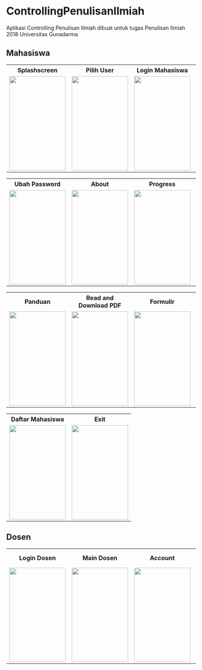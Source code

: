 # ControllingPenulisanIlmiah
Aplikasi Controlling Penulisan Ilmiah dibuat untuk tugas Penulisan Ilmiah 2018 Universitas Gunadarma

## Mahasiswa
<table >
  <tr>
    <th align="center">Splashscreen</th>
    <th align="center">Pilih User</th>
    <th align="center">Login Mahasiswa</th>
    <th align="center">Main</th>
    <th align="center">Account</th>
  </tr>
  <tr>
    <td align="left"><img src="https://user-images.githubusercontent.com/54391306/70886786-ee6d6880-200e-11ea-8c34-6d3ea0a234b0.jpeg" width="150" height="250"></td>
    <td align="right"><img src="https://user-images.githubusercontent.com/54391306/70887005-6a67b080-200f-11ea-8bae-71be8645f96a.jpeg" width="150" height="250"></td>
    <td align="left"><img src="https://user-images.githubusercontent.com/54391306/70887088-94b96e00-200f-11ea-965d-5305f28e31fc.jpeg" width="150" height="250"></td>
    <td align="left"><img src="https://user-images.githubusercontent.com/54391306/70887122-aac72e80-200f-11ea-9711-1db963fee81a.jpeg" width="150" height="250"></td>
    <td align="left"><img src="https://user-images.githubusercontent.com/54391306/70887163-bdd9fe80-200f-11ea-89fb-6305035b0d6c.jpeg" width="150" height="250"></td>
  </tr>
</table>

<table >
  <tr>
    <th align="center">Ubah Password</th>
    <th align="center">About</th>
    <th align="center">Progress</th>
    <th align="center">Add Progress</th>
    <th align="center">Informasi</th>
  </tr>
  <tr>
    <td align="left"><img src="https://user-images.githubusercontent.com/54391306/70887227-f1b52400-200f-11ea-8b20-3bd2f26303e1.jpeg" width="150" height="250"></td>
    <td align="right"><img src="https://user-images.githubusercontent.com/54391306/70887270-10b3b600-2010-11ea-9997-2a208e922714.jpeg" width="150" height="250"></td>
    <td align="left"><img src="https://user-images.githubusercontent.com/54391306/70887332-3b057380-2010-11ea-9c6f-d6071ba121f9.png" width="150" height="250"></td>
    <td align="left"><img src="https://user-images.githubusercontent.com/54391306/70887364-507a9d80-2010-11ea-94bd-9d0b8aa7db04.jpeg" width="150" height="250"></td>
    <td align="left"><img src="https://user-images.githubusercontent.com/54391306/70887381-625c4080-2010-11ea-94dc-747951cb3219.jpeg" width="150" height="250"></td>
  </tr>
</table>

<table >
  <tr>
    <th align="center">Panduan</th>
    <th align="center">Read and Download PDF</th>
    <th align="center">Formulir</th>
    <th align="center">Read and Download PDF</th>
    <th align="center">My Dospem</th>
  </tr>
  <tr>
    <td align="left"><img src="https://user-images.githubusercontent.com/54391306/70887436-8cadfe00-2010-11ea-932e-a0d2893bc4c6.jpeg" width="150" height="250"></td>
    <td align="right"><img src="https://user-images.githubusercontent.com/54391306/70887466-a4858200-2010-11ea-9ac5-f084ef09e6b6.jpeg" width="150" height="250"></td>
    <td align="left"><img src="https://user-images.githubusercontent.com/54391306/70887494-b9621580-2010-11ea-99a0-5999cd7125fb.jpeg" width="150" height="250"></td>
    <td align="left"><img src="https://user-images.githubusercontent.com/54391306/70887568-ddbdf200-2010-11ea-91cd-3e72262885c2.jpeg" width="150" height="250"></td>
    <td align="left"><img src="https://user-images.githubusercontent.com/54391306/70887590-e8788700-2010-11ea-931d-db00b3319a23.jpeg" width="150" height="250"></td>
  </tr>
</table>

<table >
  <tr>
    <th align="center">Daftar Mahasiswa</th>
    <th align="center">Exit</th>
  </tr>
  <tr>
    <td align="left"><img src="https://user-images.githubusercontent.com/54391306/70887630-fc23ed80-2010-11ea-9c81-064cb726581d.jpeg" width="150" height="250"></td>
    <td align="right"><img src="https://user-images.githubusercontent.com/54391306/70887669-14940800-2011-11ea-958d-51b5f9e4f46d.jpeg" width="150" height="250"></td>
  </tr>
</table>

## Dosen
<table >
  <tr>
    <th align="center">Login Dosen</th>
    <th align="center">Main Dosen</th>
    <th align="center">Account</th>
    <th align="center">Daftar Mahasiswa</th>
    <th align="center">Progress Mahasiswa</th>
  </tr>
  <tr>
    <td align="left"><img src="https://user-images.githubusercontent.com/54391306/70887743-3ee5c580-2011-11ea-890e-a3e8835abc84.jpeg" width="150" height="250"></td>
    <td align="right"><img src="https://user-images.githubusercontent.com/54391306/70887780-5329c280-2011-11ea-968d-83bd0fefd625.jpeg" width="150" height="250"></td>
    <td align="left"><img src="https://user-images.githubusercontent.com/54391306/70887822-69d01980-2011-11ea-8194-bdca1015ac13.jpeg" width="150" height="250"></td>
    <td align="left"><img src="https://user-images.githubusercontent.com/54391306/70887847-78b6cc00-2011-11ea-81d5-d8583264409c.jpeg" width="150" height="250"></td>
    <td align="left"><img src="https://user-images.githubusercontent.com/54391306/70887887-92581380-2011-11ea-9e0d-419cbfd178b4.png" width="150" height="250"></td>
  </tr>
</table>
